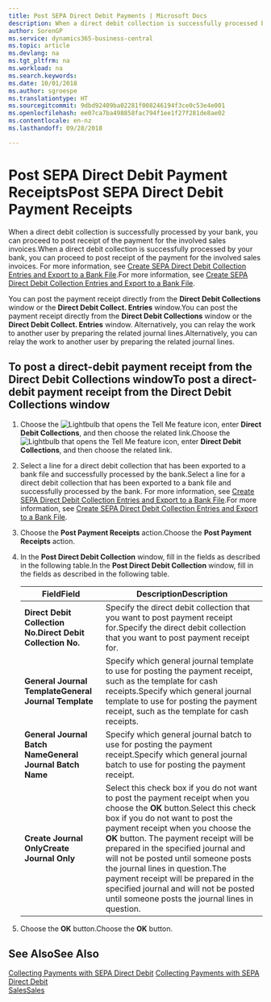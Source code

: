 ```yaml
---
title: Post SEPA Direct Debit Payments | Microsoft Docs
description: When a direct debit collection is successfully processed by your bank, you can proceed to post receipt of the payment for the involved sales invoices.
author: SorenGP
ms.service: dynamics365-business-central
ms.topic: article
ms.devlang: na
ms.tgt_pltfrm: na
ms.workload: na
ms.search.keywords: 
ms.date: 10/01/2018
ms.author: sgroespe
ms.translationtype: HT
ms.sourcegitcommit: 9dbd92409ba02281f008246194f3ce0c53e4e001
ms.openlocfilehash: ee07ca7ba498858fac794f1ee1f27f281de8ae02
ms.contentlocale: en-nz
ms.lasthandoff: 09/28/2018

---
```

# <a name="post-sepa-direct-debit-payment-receipts"></a><span data-ttu-id="05995-103">Post SEPA Direct Debit Payment Receipts</span><span class="sxs-lookup"><span data-stu-id="05995-103">Post SEPA Direct Debit Payment Receipts</span></span>
<span data-ttu-id="05995-104">When a direct debit collection is successfully processed by your bank, you can proceed to post receipt of the payment for the involved sales invoices.</span><span class="sxs-lookup"><span data-stu-id="05995-104">When a direct debit collection is successfully processed by your bank, you can proceed to post receipt of the payment for the involved sales invoices.</span></span> <span data-ttu-id="05995-105">For more information, see [Create SEPA Direct Debit Collection Entries and Export to a Bank File](finance-how-create-sepa-direct-debit-collection-entries-export-bank-file.md).</span><span class="sxs-lookup"><span data-stu-id="05995-105">For more information, see [Create SEPA Direct Debit Collection Entries and Export to a Bank File](finance-how-create-sepa-direct-debit-collection-entries-export-bank-file.md).</span></span>  

<span data-ttu-id="05995-106">You can post the payment receipt directly from the **Direct Debit Collections** window or the **Direct Debit Collect. Entries** window.</span><span class="sxs-lookup"><span data-stu-id="05995-106">You can post the payment receipt directly from the **Direct Debit Collections** window or the **Direct Debit Collect. Entries** window.</span></span> <span data-ttu-id="05995-107">Alternatively, you can relay the work to another user by preparing the related journal lines.</span><span class="sxs-lookup"><span data-stu-id="05995-107">Alternatively, you can relay the work to another user by preparing the related journal lines.</span></span>  

## <a name="to-post-a-direct-debit-payment-receipt-from-the-direct-debit-collections-window"></a><span data-ttu-id="05995-108">To post a direct-debit payment receipt from the Direct Debit Collections window</span><span class="sxs-lookup"><span data-stu-id="05995-108">To post a direct-debit payment receipt from the Direct Debit Collections window</span></span>  
1. <span data-ttu-id="05995-109">Choose the ![Lightbulb that opens the Tell Me feature](media/ui-search/search_small.png "Tell me what you want to do") icon, enter **Direct Debit Collections**, and then choose the related link.</span><span class="sxs-lookup"><span data-stu-id="05995-109">Choose the ![Lightbulb that opens the Tell Me feature](media/ui-search/search_small.png "Tell me what you want to do") icon, enter **Direct Debit Collections**, and then choose the related link.</span></span>  
2. <span data-ttu-id="05995-110">Select a line for a direct debit collection that has been exported to a bank file and successfully processed by the bank.</span><span class="sxs-lookup"><span data-stu-id="05995-110">Select a line for a direct debit collection that has been exported to a bank file and successfully processed by the bank.</span></span> <span data-ttu-id="05995-111">For more information, see [Create SEPA Direct Debit Collection Entries and Export to a Bank File](finance-how-create-sepa-direct-debit-collection-entries-export-bank-file.md).</span><span class="sxs-lookup"><span data-stu-id="05995-111">For more information, see [Create SEPA Direct Debit Collection Entries and Export to a Bank File](finance-how-create-sepa-direct-debit-collection-entries-export-bank-file.md).</span></span>  
3. <span data-ttu-id="05995-112">Choose the **Post Payment Receipts** action.</span><span class="sxs-lookup"><span data-stu-id="05995-112">Choose the **Post Payment Receipts** action.</span></span>  
4. <span data-ttu-id="05995-113">In the **Post Direct Debit Collection** window, fill in the fields as described in the following table.</span><span class="sxs-lookup"><span data-stu-id="05995-113">In the **Post Direct Debit Collection** window, fill in the fields as described in the following table.</span></span>  

    |<span data-ttu-id="05995-114">Field</span><span class="sxs-lookup"><span data-stu-id="05995-114">Field</span></span>|<span data-ttu-id="05995-115">Description</span><span class="sxs-lookup"><span data-stu-id="05995-115">Description</span></span>|  
    |---------------------------------|---------------------------------------|  
    |<span data-ttu-id="05995-116">**Direct Debit Collection No.**</span><span class="sxs-lookup"><span data-stu-id="05995-116">**Direct Debit Collection No.**</span></span>|<span data-ttu-id="05995-117">Specify the direct debit collection that you want to post payment receipt for.</span><span class="sxs-lookup"><span data-stu-id="05995-117">Specify the direct debit collection that you want to post payment receipt for.</span></span>|  
    |<span data-ttu-id="05995-118">**General Journal Template**</span><span class="sxs-lookup"><span data-stu-id="05995-118">**General Journal Template**</span></span>|<span data-ttu-id="05995-119">Specify which general journal template to use for posting the payment receipt, such as the template for cash receipts.</span><span class="sxs-lookup"><span data-stu-id="05995-119">Specify which general journal template to use for posting the payment receipt, such as the template for cash receipts.</span></span>|  
    |<span data-ttu-id="05995-120">**General Journal Batch Name**</span><span class="sxs-lookup"><span data-stu-id="05995-120">**General Journal Batch Name**</span></span>|<span data-ttu-id="05995-121">Specify which general journal batch to use for posting the payment receipt.</span><span class="sxs-lookup"><span data-stu-id="05995-121">Specify which general journal batch to use for posting the payment receipt.</span></span>|  
    |<span data-ttu-id="05995-122">**Create Journal Only**</span><span class="sxs-lookup"><span data-stu-id="05995-122">**Create Journal Only**</span></span>|<span data-ttu-id="05995-123">Select this check box if you do not want to post the payment receipt when you choose the **OK** button.</span><span class="sxs-lookup"><span data-stu-id="05995-123">Select this check box if you do not want to post the payment receipt when you choose the **OK** button.</span></span> <span data-ttu-id="05995-124">The payment receipt will be prepared in the specified journal and will not be posted until someone posts the journal lines in question.</span><span class="sxs-lookup"><span data-stu-id="05995-124">The payment receipt will be prepared in the specified journal and will not be posted until someone posts the journal lines in question.</span></span>|  

5. <span data-ttu-id="05995-125">Choose the **OK** button.</span><span class="sxs-lookup"><span data-stu-id="05995-125">Choose the **OK** button.</span></span>  

## <a name="see-also"></a><span data-ttu-id="05995-126">See Also</span><span class="sxs-lookup"><span data-stu-id="05995-126">See Also</span></span>  
 <span data-ttu-id="05995-127">[Collecting Payments with SEPA Direct Debit](finance-collect-payments-with-sepa-direct-debit.md) </span><span class="sxs-lookup"><span data-stu-id="05995-127">[Collecting Payments with SEPA Direct Debit](finance-collect-payments-with-sepa-direct-debit.md) </span></span>  
 [<span data-ttu-id="05995-128">Sales</span><span class="sxs-lookup"><span data-stu-id="05995-128">Sales</span></span>](sales-manage-sales.md)

